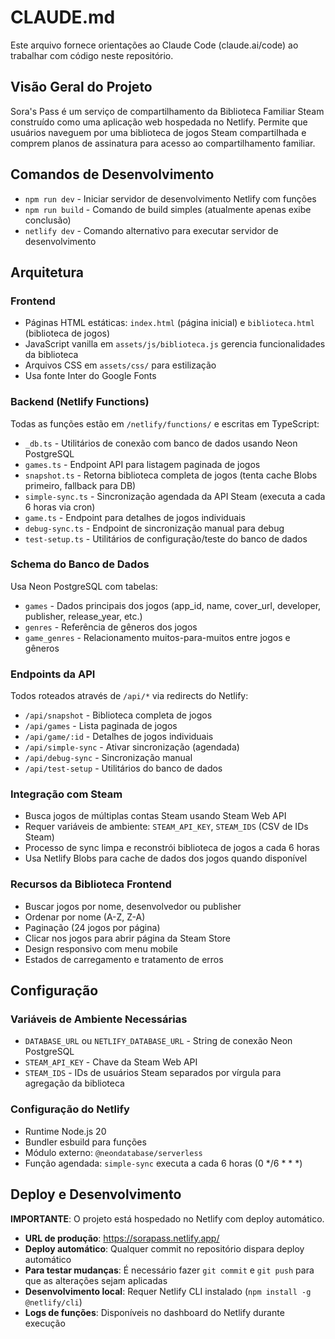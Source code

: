 # CLAUDE.md

Este arquivo fornece orientações ao Claude Code (claude.ai/code) ao trabalhar com código neste repositório.

## Visão Geral do Projeto

Sora's Pass é um serviço de compartilhamento da Biblioteca Familiar Steam construído como uma aplicação web hospedada no Netlify. Permite que usuários naveguem por uma biblioteca de jogos Steam compartilhada e comprem planos de assinatura para acesso ao compartilhamento familiar.

## Comandos de Desenvolvimento

- `npm run dev` - Iniciar servidor de desenvolvimento Netlify com funções
- `npm run build` - Comando de build simples (atualmente apenas exibe conclusão)
- `netlify dev` - Comando alternativo para executar servidor de desenvolvimento

## Arquitetura

### Frontend
- Páginas HTML estáticas: `index.html` (página inicial) e `biblioteca.html` (biblioteca de jogos)
- JavaScript vanilla em `assets/js/biblioteca.js` gerencia funcionalidades da biblioteca
- Arquivos CSS em `assets/css/` para estilização
- Usa fonte Inter do Google Fonts

### Backend (Netlify Functions)
Todas as funções estão em `/netlify/functions/` e escritas em TypeScript:

- `_db.ts` - Utilitários de conexão com banco de dados usando Neon PostgreSQL
- `games.ts` - Endpoint API para listagem paginada de jogos
- `snapshot.ts` - Retorna biblioteca completa de jogos (tenta cache Blobs primeiro, fallback para DB)
- `simple-sync.ts` - Sincronização agendada da API Steam (executa a cada 6 horas via cron)
- `game.ts` - Endpoint para detalhes de jogos individuais
- `debug-sync.ts` - Endpoint de sincronização manual para debug
- `test-setup.ts` - Utilitários de configuração/teste do banco de dados

### Schema do Banco de Dados
Usa Neon PostgreSQL com tabelas:
- `games` - Dados principais dos jogos (app_id, name, cover_url, developer, publisher, release_year, etc.)
- `genres` - Referência de gêneros dos jogos
- `game_genres` - Relacionamento muitos-para-muitos entre jogos e gêneros

### Endpoints da API
Todos roteados através de `/api/*` via redirects do Netlify:
- `/api/snapshot` - Biblioteca completa de jogos
- `/api/games` - Lista paginada de jogos
- `/api/game/:id` - Detalhes de jogos individuais
- `/api/simple-sync` - Ativar sincronização (agendada)
- `/api/debug-sync` - Sincronização manual
- `/api/test-setup` - Utilitários do banco de dados

### Integração com Steam
- Busca jogos de múltiplas contas Steam usando Steam Web API
- Requer variáveis de ambiente: `STEAM_API_KEY`, `STEAM_IDS` (CSV de IDs Steam)
- Processo de sync limpa e reconstrói biblioteca de jogos a cada 6 horas
- Usa Netlify Blobs para cache de dados dos jogos quando disponível

### Recursos da Biblioteca Frontend
- Buscar jogos por nome, desenvolvedor ou publisher
- Ordenar por nome (A-Z, Z-A)
- Paginação (24 jogos por página)
- Clicar nos jogos para abrir página da Steam Store
- Design responsivo com menu mobile
- Estados de carregamento e tratamento de erros

## Configuração

### Variáveis de Ambiente Necessárias
- `DATABASE_URL` ou `NETLIFY_DATABASE_URL` - String de conexão Neon PostgreSQL
- `STEAM_API_KEY` - Chave da Steam Web API
- `STEAM_IDS` - IDs de usuários Steam separados por vírgula para agregação da biblioteca

### Configuração do Netlify
- Runtime Node.js 20
- Bundler esbuild para funções
- Módulo externo: `@neondatabase/serverless`
- Função agendada: `simple-sync` executa a cada 6 horas (0 */6 * * *)

## Deploy e Desenvolvimento

**IMPORTANTE**: O projeto está hospedado no Netlify com deploy automático.

- **URL de produção**: https://sorapass.netlify.app/
- **Deploy automático**: Qualquer commit no repositório dispara deploy automático
- **Para testar mudanças**: É necessário fazer `git commit` e `git push` para que as alterações sejam aplicadas
- **Desenvolvimento local**: Requer Netlify CLI instalado (`npm install -g @netlify/cli`)
- **Logs de funções**: Disponíveis no dashboard do Netlify durante execução